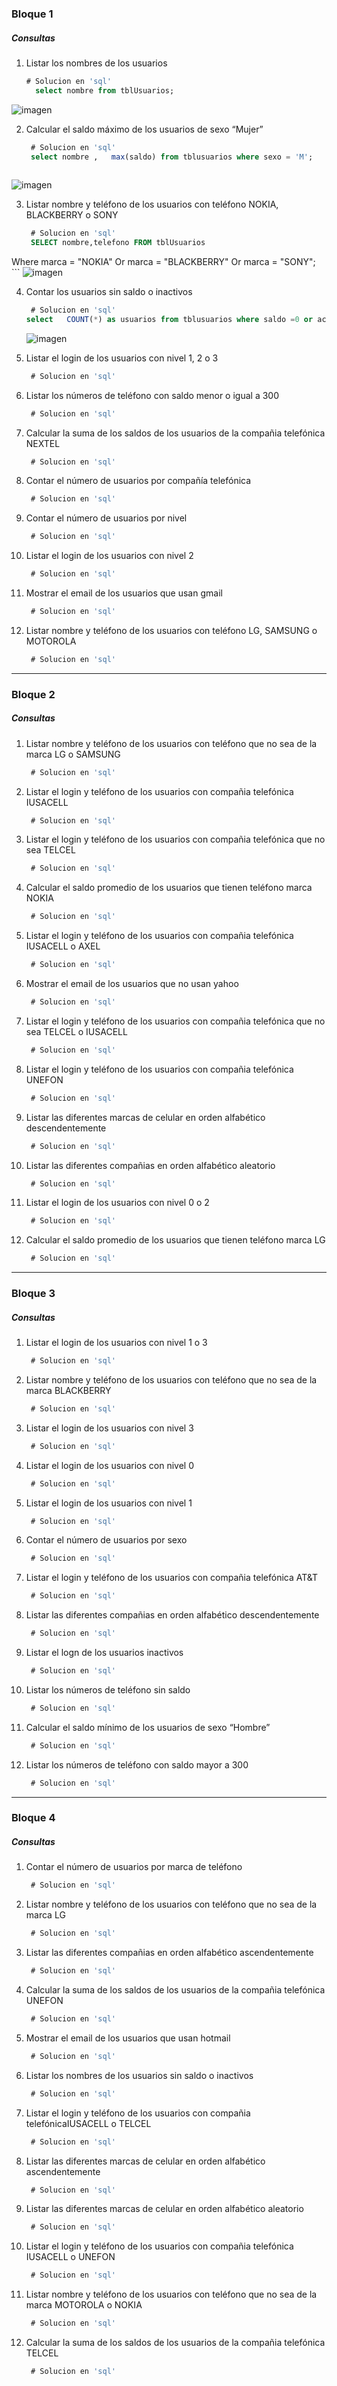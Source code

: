 ### Bloque 1

##### Consultas

1. Listar los nombres de los usuarios

   ```sql
   # Solucion en 'sql'
	 select nombre from tblUsuarios; 
   ```
  ![imagen](https://github.com/montanez8/reto-sql-campus/assets/99758907/e1f933d1-50f1-45c9-b90f-ac7542b7fbba)


2. Calcular el saldo máximo de los usuarios de sexo “Mujer”

     ```sql
      # Solucion en 'sql'
      select nombre ,   max(saldo) from tblusuarios where sexo = 'M';
      
     ```
![imagen](https://github.com/montanez8/reto-sql-campus/assets/99758907/ff3e87b3-1a99-47bf-ade5-879717f5b4a4)

3. Listar nombre y teléfono de los usuarios con teléfono NOKIA, BLACKBERRY o SONY

     ```sql
      # Solucion en 'sql'
      SELECT nombre,telefono FROM tblUsuarios
Where marca = "NOKIA" Or marca = "BLACKBERRY" Or marca = "SONY";
     ```
![imagen](https://github.com/montanez8/reto-sql-campus/assets/99758907/d571766d-09d7-4f1e-90dc-2930def50c7d)

4. Contar los usuarios sin saldo o inactivos

     ```sql
      # Solucion en 'sql'
     select   COUNT(*) as usuarios from tblusuarios where saldo =0 or activo = false;
     ```
     ![imagen](https://github.com/montanez8/reto-sql-campus/assets/99758907/b7d746e2-8b05-4c93-9cae-6b2a972ef0ca)


5. Listar el login de los usuarios con nivel 1, 2 o 3

     ```sql
      # Solucion en 'sql'
     ```

6. Listar los números de teléfono con saldo menor o igual a 300

     ```sql
      # Solucion en 'sql'
     ```

7. Calcular la suma de los saldos de los usuarios de la compañia telefónica NEXTEL

     ```sql
      # Solucion en 'sql'
     ```

8. Contar el número de usuarios por compañía telefónica

     ```sql
      # Solucion en 'sql'
     ```

9. Contar el número de usuarios por nivel

     ```sql
      # Solucion en 'sql'
     ```

10. Listar el login de los usuarios con nivel 2

      ```sql
       # Solucion en 'sql'
      ```

11. Mostrar el email de los usuarios que usan gmail

      ```sql
       # Solucion en 'sql'
      ```

12. Listar nombre y teléfono de los usuarios con teléfono LG, SAMSUNG o MOTOROLA

      ```sql
       # Solucion en 'sql'
      ```

------

### Bloque 2

##### Consultas

1. Listar nombre y teléfono de los usuarios con teléfono que no sea de la marca LG o SAMSUNG

     ```sql
      # Solucion en 'sql'
     ```

2. Listar el login y teléfono de los usuarios con compañia telefónica IUSACELL

     ```sql
      # Solucion en 'sql'
     ```

3. Listar el login y teléfono de los usuarios con compañia telefónica que no sea TELCEL

     ```sql
      # Solucion en 'sql'
     ```

4. Calcular el saldo promedio de los usuarios que tienen teléfono marca NOKIA

     ```sql
      # Solucion en 'sql'
     ```

5. Listar el login y teléfono de los usuarios con compañia telefónica IUSACELL o AXEL

     ```sql
      # Solucion en 'sql'
     ```

6. Mostrar el email de los usuarios que no usan yahoo

     ```sql
      # Solucion en 'sql'
     ```

7. Listar el login y teléfono de los usuarios con compañia telefónica que no sea TELCEL o IUSACELL

     ```sql
      # Solucion en 'sql'
     ```

8. Listar el login y teléfono de los usuarios con compañia telefónica UNEFON

     ```sql
      # Solucion en 'sql'
     ```

9. Listar las diferentes marcas de celular en orden alfabético descendentemente

     ```sql
      # Solucion en 'sql'
     ```

10. Listar las diferentes compañias en orden alfabético aleatorio

      ```sql
       # Solucion en 'sql'
      ```

11. Listar el login de los usuarios con nivel 0 o 2

      ```sql
       # Solucion en 'sql'
      ```

12. Calcular el saldo promedio de los usuarios que tienen teléfono marca LG

      ```sql
       # Solucion en 'sql'
      ```

------

### Bloque 3

##### Consultas

1. Listar el login de los usuarios con nivel 1 o 3

     ```sql
      # Solucion en 'sql'
     ```

2. Listar nombre y teléfono de los usuarios con teléfono que no sea de la marca BLACKBERRY

     ```sql
      # Solucion en 'sql'
     ```

3. Listar el login de los usuarios con nivel 3

     ```sql
      # Solucion en 'sql'
     ```

4. Listar el login de los usuarios con nivel 0

     ```sql
      # Solucion en 'sql'
     ```

5. Listar el login de los usuarios con nivel 1

     ```sql
      # Solucion en 'sql'
     ```

6. Contar el número de usuarios por sexo

     ```sql
      # Solucion en 'sql'
     ```

7. Listar el login y teléfono de los usuarios con compañia telefónica AT&T

     ```sql
      # Solucion en 'sql'
     ```

8. Listar las diferentes compañias en orden alfabético descendentemente

     ```sql
      # Solucion en 'sql'
     ```

9. Listar el logn de los usuarios inactivos

     ```sql
      # Solucion en 'sql'
     ```

10. Listar los números de teléfono sin saldo

      ```sql
       # Solucion en 'sql'
      ```

11. Calcular el saldo mínimo de los usuarios de sexo “Hombre”

      ```sql
       # Solucion en 'sql'
      ```

12. Listar los números de teléfono con saldo mayor a 300

      ```sql
       # Solucion en 'sql'
      ```

------

### Bloque 4

##### Consultas

1. Contar el número de usuarios por marca de teléfono

     ```sql
      # Solucion en 'sql'
     ```

2. Listar nombre y teléfono de los usuarios con teléfono que no sea de la marca LG

     ```sql
      # Solucion en 'sql'
     ```

3. Listar las diferentes compañias en orden alfabético ascendentemente

     ```sql
      # Solucion en 'sql'
     ```

4. Calcular la suma de los saldos de los usuarios de la compañia telefónica UNEFON

     ```sql
      # Solucion en 'sql'
     ```

5. Mostrar el email de los usuarios que usan hotmail

     ```sql
      # Solucion en 'sql'
     ```

6. Listar los nombres de los usuarios sin saldo o inactivos

     ```sql
      # Solucion en 'sql'
     ```

7. Listar el login y teléfono de los usuarios con compañia telefónicaIUSACELL o TELCEL

     ```sql
      # Solucion en 'sql'
     ```

8. Listar las diferentes marcas de celular en orden alfabético ascendentemente

     ```sql
      # Solucion en 'sql'
     ```

9. Listar las diferentes marcas de celular en orden alfabético aleatorio

     ```sql
      # Solucion en 'sql'
     ```

10. Listar el login y teléfono de los usuarios con compañia telefónica IUSACELL o UNEFON

      ```sql
       # Solucion en 'sql'
      ```

11. Listar nombre y teléfono de los usuarios con teléfono que no sea de la marca MOTOROLA o NOKIA

      ```sql
       # Solucion en 'sql'
      ```

12. Calcular la suma de los saldos de los usuarios de la compañia telefónica TELCEL

      ```sql
       # Solucion en 'sql'
      ```
